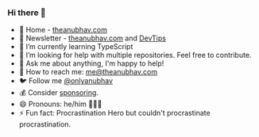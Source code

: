 ### Hi there 👋
- 🔗 Home - [theanubhav.com](https://theanubhav.com)
- 📨 Newsletter - [theanubhav.com](https://buttondown.email/theanubhav) and [DevTips](https://devtips.substack.com/)
- 🌱 I’m currently learning TypeScript 
- 🤔 I’m looking for help with multiple repositories. Feel free to contribute.
- 💬 Ask me about anything, I'm happy to help!
- 💌 How to reach me: me@theanubhav.com
- 🐦 Follow me [@onlyanubhav](https://twitter.com/onlyanubhav)
- 💰 Consider [sponsoring](https://theanubhav.com/sponsor).
- 😄 Pronouns: he/him 🙋🏻‍♂️
- ⚡ Fun fact: Procrastination Hero but couldn't procrastinate procrastination.
